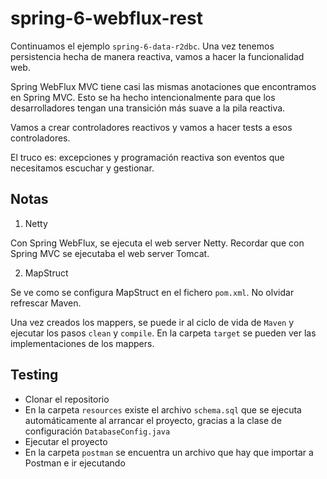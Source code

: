 # spring-6-webflux-rest

Continuamos el ejemplo `spring-6-data-r2dbc`. Una vez tenemos persistencia hecha de manera reactiva, vamos a hacer la funcionalidad web.
    
Spring WebFlux MVC tiene casi las mismas anotaciones que encontramos en Spring MVC. Esto se ha hecho intencionalmente para que los desarrolladores tengan una transición más suave a la pila reactiva.

Vamos a crear controladores reactivos y vamos a hacer tests a esos controladores.

El truco es: excepciones y programación reactiva son eventos que necesitamos escuchar y gestionar.

## Notas

1. Netty

Con Spring WebFlux, se ejecuta el web server Netty. Recordar que con Spring MVC se ejecutaba el web server Tomcat.

2. MapStruct

Se ve como se configura MapStruct en el fichero `pom.xml`. No olvidar refrescar Maven.

Una vez creados los mappers, se puede ir al ciclo de vida de `Maven` y ejecutar los pasos `clean` y `compile`. En la carpeta `target` se pueden ver las implementaciones de los mappers.

## Testing

- Clonar el repositorio
- En la carpeta `resources` existe el archivo `schema.sql` que se ejecuta automáticamente al arrancar el proyecto, gracias a la clase de configuración `DatabaseConfig.java`
- Ejecutar el proyecto
- En la carpeta `postman` se encuentra un archivo que hay que importar a Postman e ir ejecutando